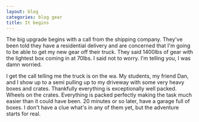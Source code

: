 ```yaml
---
layout: blog
categories: blog gear
title: It begins
---
```

The big upgrade begins with a call from the shipping company.  They've been told they have a residential delivery and are concerned that I'm going to be able to get my new gear off their truck.  They said 1400lbs of gear with the lightest box coming in at 70lbs.  I said not to worry.  I'm telling you, I was damn worried.

I get the call telling me the truck is on the wa.  My students, my friend Dan, and I show up to a semi pulling up to my driveway with some very heavy boxes and crates.  Thankfully everything is exceptionally well packed.  Wheels on the crates.  Everything is packed perfectly making the task much easier than it could have been.  20 minutes or so later,  have a garage full of boxes.  I don't have a clue what's in any of them yet, but the adventure starts for real.
